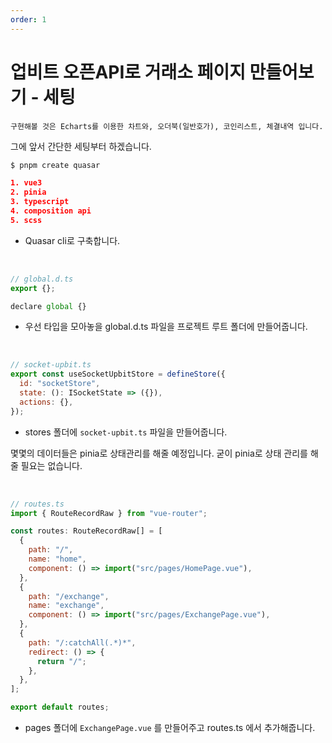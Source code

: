 ```yaml
---
order: 1
---
```


# 업비트 오픈API로 거래소 페이지 만들어보기 - 세팅

`구현해볼 것은 Echarts를 이용한 차트와, 오더북(일반호가), 코인리스트, 체결내역 입니다.`

그에 앞서 간단한 세팅부터 하겠습니다.

```sh
$ pnpm create quasar
```

```json
1. vue3
2. pinia
3. typescript
4. composition api
5. scss
```

- Quasar cli로 구축합니다.

<br/>

```js
// global.d.ts
export {};

declare global {}
```

- 우선 타입을 모아놓을 global.d.ts 파일을 프로젝트 루트 폴더에 만들어줍니다.

<br/>

```js
// socket-upbit.ts
export const useSocketUpbitStore = defineStore({
  id: "socketStore",
  state: (): ISocketState => ({}),
  actions: {},
});
```

- stores 폴더에 `socket-upbit.ts` 파일을 만들어줍니다.

몇몇의 데이터들은 pinia로 상태관리를 해줄 예정입니다. 굳이 pinia로 상태 관리를 해줄 필요는 없습니다.

<br/>

```js
// routes.ts
import { RouteRecordRaw } from "vue-router";

const routes: RouteRecordRaw[] = [
  {
    path: "/",
    name: "home",
    component: () => import("src/pages/HomePage.vue"),
  },
  {
    path: "/exchange",
    name: "exchange",
    component: () => import("src/pages/ExchangePage.vue"),
  },
  {
    path: "/:catchAll(.*)*",
    redirect: () => {
      return "/";
    },
  },
];

export default routes;
```

- pages 폴더에 `ExchangePage.vue` 를 만들어주고 routes.ts 에서 추가해줍니다.
